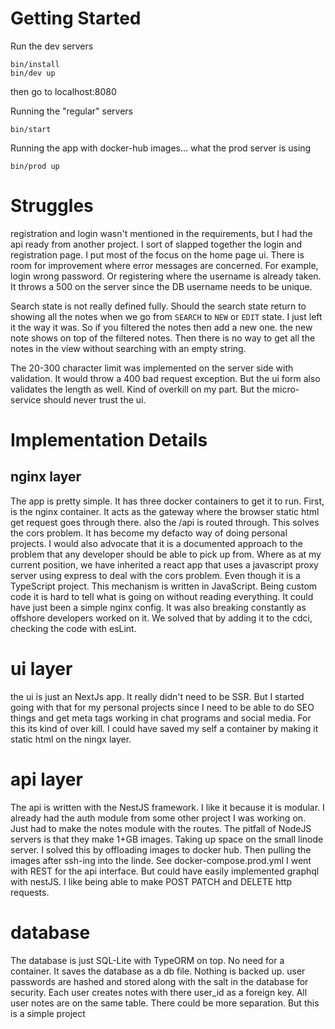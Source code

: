 # Getting Started

Run the dev servers

```
bin/install
bin/dev up
```
then go to localhost:8080

Running the "regular" servers

```
bin/start
```

Running the app with docker-hub images... what the prod server is using
```
bin/prod up
```

# Struggles
registration and login wasn't mentioned in the requirements, but I had the api ready from another project. I sort of slapped together the login and registration page. I put most of the focus on the home page ui. There is room for improvement where error messages are concerned. For example, login wrong password. Or registering where the username is already taken. It throws a 500 on the server since the DB username needs to be unique.

Search state is not really defined fully. Should the search state return to showing all the notes when we go from `SEARCH` to `NEW` or `EDIT` state. I just left it the way it was. So if you filtered the notes then add a new one. the new note shows on top of the filtered notes. Then there is no way to get all the notes in the view without searching with an empty string.

The 20-300 character limit was implemented on the server side with validation. It would throw a 400 bad request exception. But the ui form also validates the length as well. Kind of overkill on my part. But the micro-service should never trust the ui.


# Implementation Details

## nginx layer
The app is pretty simple. It has three docker containers to get it to run. 
First, is the nginx container. It acts as the gateway where the browser static html get request goes through there. also the /api is routed through. This solves the cors problem. It has become my defacto way of doing personal projects. I would also advocate that it is a documented approach to the problem that any developer should be able to pick up from. Where as at my current position, we have inherited a react app that uses a javascript proxy server using express to deal with the cors problem. Even though it is a TypeScript project. This mechanism is written in JavaScript. Being custom code it is hard to tell what is going on without reading everything.  It could have just been a simple nginx config. It was also breaking constantly as offshore developers worked on it. We solved that by adding it to the cdci, checking the code with esLint. 

# ui layer
the ui is just an NextJs app. It really didn't need to be SSR. But I started going with that for my personal projects since I need to be able to do SEO things and get meta tags working in chat programs and social media. For this its kind of over kill. I could have saved my self a container by making it static html on the ningx layer.

# api layer
The api is written with the NestJS framework. I like it because it is modular. I already had the auth module from some other project I was working on. Just had to make the notes module with the routes. 
The pitfall of NodeJS servers is that they make 1+GB images. Taking up space on the small linode server. I solved this by offloading images to docker hub. Then pulling the images after ssh-ing into the linde. See docker-compose.prod.yml
I went with REST for the api interface. But could have easily implemented graphql with nestJS. I like being able to make POST PATCH and DELETE http requests.

# database
The database is just SQL-Lite with TypeORM on top. No need for a container. It saves the database as a db file. Nothing is backed up.
user passwords are hashed and stored along with the salt in the database for security. Each user creates notes with there user_id as a foreign key. All user notes are on the same table. There could be more separation. But this is a simple project   